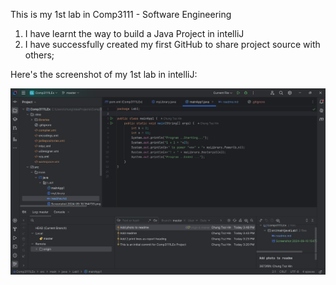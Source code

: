 This is my 1st lab in Comp3111 - Software Engineering
1. I have learnt the way to build a Java Project in intelliJ
2. I have successfully created my first GitHub to share project source with others;

Here's the screenshot of my 1st lab in intelliJ:

![Screenshot 2024-09-10 184136.png](Screenshot%202024-09-10%20184136.png)
